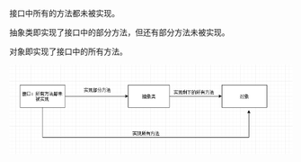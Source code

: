 ﻿接口中所有的方法都未被实现。

抽象类即实现了接口中的部分方法，但还有部分方法未被实现。

对象即实现了接口中的所有方法。

![Image text](https://github.com/MichaelCS00/HQ_JavaTrain/blob/master/Java_HuangQiyu/image/1574598538677.png)
